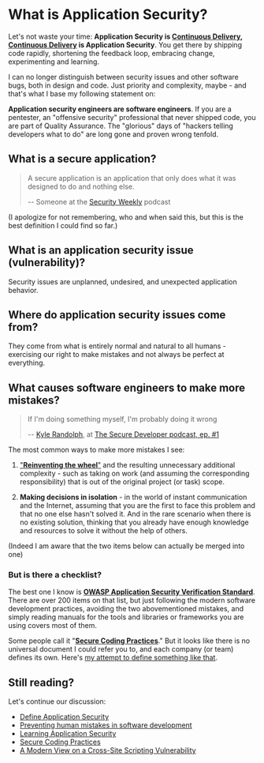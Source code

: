 # What is Application Security?

Let's not waste your time: **Application Security
is [Continuous Delivery](https://www.youtube.com/watch?v=ulRCs7xQA74),
[Continuous Delivery](https://www.youtube.com/watch?v=ulRCs7xQA74) is
Application Security**. You get there by shipping code rapidly,
shortening the feedback loop, embracing change, experimenting and
learning.

I can no longer distinguish between security
issues and other software bugs, both in design and code. Just priority and
complexity, maybe - and that's what I base my following statement on:

**Application security engineers are software engineers**. If you are a
pentester, an "offensive security" professional that never shipped code, you are
part of Quality Assurance. The "glorious" days of "hackers telling developers
what to do" are long gone and proven wrong tenfold.

## What is a secure application?

> A secure application is an application that only does what it was designed to
> do and nothing else.
>
> -- Someone at the [Security Weekly](https://securityweekly.com/) podcast

(I apologize for not remembering, who and when said this, but this is the best
definition I could find so far.)

## What is an application security issue (vulnerability)?

Security issues are unplanned, undesired, and unexpected application behavior.

## Where do application security issues come from?

They come from what is entirely normal and natural to all humans - exercising
our right to make mistakes and not always be perfect at everything.

## What causes software engineers to make more mistakes?

> If I'm doing something myself, I'm probably doing it wrong
>
> -- [Kyle Randolph](https://twitter.com/kylerandolph),
> at [The Secure Developer podcast, ep. #1](https://www.heavybit.com/library/podcasts/the-secure-developer/ep-1-prioritizing-secure-development/)

The most common ways to make more mistakes I see:

1.  ["**Reinventing the wheel**"](https://en.wikipedia.org/wiki/Reinventing_the_wheel)
    and the resulting unnecessary additional complexity - such as taking on
    work (and assuming the corresponding responsibility) that is out of the
    original project (or task) scope.

2.  **Making decisions in isolation** - in the world of instant communication and
    the Internet, assuming that you are the first to face this problem and that
    no one else hasn't solved it. And in the rare scenario when there is no
    existing solution, thinking that you already have enough knowledge and
    resources to solve it without the help of others.

(Indeed I am aware that the two items below can actually be merged into one)

### But is there a checklist?

The best one I know is
[**OWASP Application Security Verification Standard**](https://github.com/OWASP/ASVS).
There are over 200 items on that list, but just following the modern software
development practices, avoiding the two abovementioned mistakes, and simply
reading manuals for the tools and libraries or frameworks you are using covers
most of them.

Some people call it "[**Secure Coding Practices**](practices)." But it looks
like there is no universal document I could refer you to, and each company (or
team) defines its own.
Here's [my attempt to define something like that](practices).

## Still reading?

Let's continue our discussion:

*   [Define Application Security](define)
*   [Preventing human mistakes in software development](prevent)
*   [Learning Application Security](learn)
*   [Secure Coding Practices](practices)
*   [A Modern View on a Cross-Site Scripting Vulnerability](explain)
